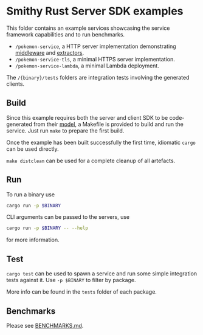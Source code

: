 # Smithy Rust Server SDK examples

This folder contains an example services showcasing the service framework capabilities and to run benchmarks.

- `/pokemon-service`, a HTTP server implementation demonstrating [middleware](https://awslabs.github.io/smithy-rs/design/server/middleware.html)
and [extractors](https://awslabs.github.io/smithy-rs/design/server/from_parts.html).
- `/pokemon-service-tls`, a minimal HTTPS server implementation.
- `/pokemon-service-lambda`, a minimal Lambda deployment.

The `/{binary}/tests` folders are integration tests involving the generated clients.

## Build

Since this example requires both the server and client SDK to be code-generated
from their [model](/codegen-server-test/model/pokemon.smithy), a Makefile is
provided to build and run the service. Just run `make` to prepare the first
build.

Once the example has been built successfully the first time, idiomatic `cargo`
can be used directly.

`make distclean` can be used for a complete cleanup of all artefacts.

## Run

To run a binary use

```bash
cargo run -p $BINARY
```

CLI arguments can be passed to the servers, use

```bash
cargo run -p $BINARY -- --help
```

for more information.

## Test

`cargo test` can be used to spawn a service and run some simple integration
tests against it. Use `-p $BINARY` to filter by package.

More info can be found in the `tests` folder of each package.

## Benchmarks

Please see [BENCHMARKS.md](/examples/BENCHMARKS.md).
